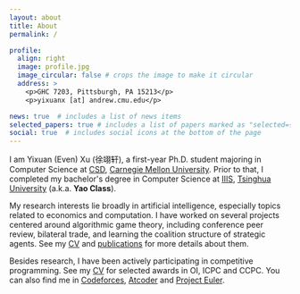```yaml
---
layout: about
title: About
permalink: /

profile:
  align: right
  image: profile.jpg
  image_circular: false # crops the image to make it circular
  address: >
    <p>GHC 7203, Pittsburgh, PA 15213</p>
    <p>yixuanx [at] andrew.cmu.edu</p>

news: true  # includes a list of news items
selected_papers: true # includes a list of papers marked as "selected={true}"
social: true  # includes social icons at the bottom of the page
---
```


I am Yixuan (Even) Xu (徐翊轩), a first-year Ph.D. student majoring in Computer Science at [CSD](https://csd.cmu.edu/), [Carnegie Mellon University](https://www.cmu.edu/). Prior to that, I completed my bachelor's degree in Computer Science at [IIIS](https://iiis.tsinghua.edu.cn/en/), [Tsinghua University](https://www.tsinghua.edu.cn/en/) (a.k.a. **Yao Class**).

My research interests lie broadly in artificial intelligence, especially topics related to economics and computation. I have worked on several projects centered around algorithmic game theory, including conference peer review, bilateral trade, and learning the coalition structure of strategic agents. See my <a href="{{ '/assets/pdf/CV.pdf' | relative_url }}">CV</a> and <a href="{{ '/publications/' | relative_url }}">publications</a> for more details about them.

Besides research, I have been actively participating in competitive programming. See my <a href="{{ '/assets/pdf/CV.pdf' | relative_url }}">CV</a> for selected awards in OI, ICPC and CCPC. You can also find me in [Codeforces](https://codeforces.com/profile/cz_xuyixuan), [Atcoder](https://atcoder.jp/users/cz_xuyixuan) and [Project Euler](https://projecteuler.net/progress=cz_xuyixuan).